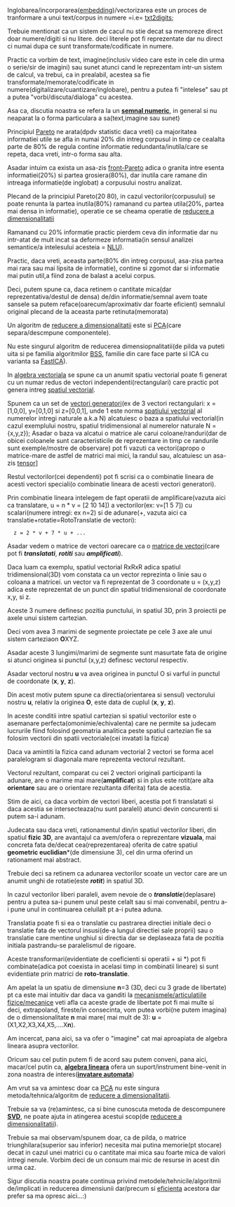 
Inglobarea/incorporarea([embedding](https://devopedia.org/word-embedding))/vectorizarea este un proces de tranformare a unui text/corpus in numere =i.e= [txt2digits](https://nathanleclaire.com/blog/2024/03/11/creating-and-visualizing-embeddings-with-ollama-and-chatgpt/); 

Trebuie mentionat ca un sistem de cacul nu stie decat sa memoreze direct doar numere/digiti si nu litere. deci literele pot fi reprezentate dar nu direct ci numai dupa ce sunt transformate/codificate in numere.

Practic ca vorbim de text, imagine(inclusiv video care este in cele din urma o serie/sir de imagini) sau sunet atunci cand le reprezentam intr-un sistem de calcul, va trebui, ca in prealabil, acestea sa fie transformate/memorate/codificate in numere(digitalizare/cuantizare/inglobare), pentru a putea fi "intelese" sau pt a putea "vorbi/discuta/dialoga" cu acestea.

Asa ca, discutia noastra se refera la un [**semnal numeric**](https://en.wikipedia.org/wiki/Signal_separation), in general si nu neaparat la o forma particulara a sa(text,imagine sau sunet)

Principiul [Pareto](https://ro.wikipedia.org/wiki/Principiul_Pareto) ne arata(dpdv statistic daca vreti) ca majoritatea informatiei utile se afla in numai 20% din intreg corpusul in timp ce cealalta parte de 80% de regula contine informatie redundanta/inutila/care se repeta, daca vreti, intr-o forma sau alta.

Asadar intuim ca exista un asa-zis [front-Pareto](https://en.wikipedia.org/wiki/Pareto_front) adica o granita intre esenta informatiei(20%) si partea grosiera(80%), dar inutila care ramane din intreaga informatie(de inglobat) a corpusului nostru analizat.

Plecand de la principiul Pareto(20 80), in cazul vectorilor(corpusului) se poate renunta la partea inutila(80%) ramanand cu partea utila(20%, partea mai densa in informatie), operatie ce se cheama operatie de [reducere a dimensionalitatii](https://nathanleclaire.com/blog/2024/03/11/creating-and-visualizing-embeddings-with-ollama-and-chatgpt/)

Ramanand cu 20% informatie practic pierdem ceva din informatie dar nu intr-atat de mult incat sa deformeze informatia(in sensul analizei semantice/a intelesului acesteia = [NLU](https://en.wikipedia.org/wiki/Natural_language_understanding)).

Practic, daca vreti, aceasta parte(80% din intreg corpusul, asa-zisa partea mai rara sau mai lipsita de informatie), contine si zgomot dar si informatie mai putin util,a fiind zona de balast a acelui corpus.

Deci, putem spune ca, daca retinem o cantitate mica(dar reprezentativa/destul de densa) de/din informatie/semnal avem toate sansele sa putem reface(oarecum/aproximativ dar foarte eficient) semnalul original plecand de la aceasta parte retinuta(memorata)

Un algoritm de [reducere a dimensionalitatii](https://nathanleclaire.com/blog/2024/03/11/creating-and-visualizing-embeddings-with-ollama-and-chatgpt/) este si [PCA](https://users.utcluj.ro/~robert/srf/prs_lab_ro_PCA.pdf)(care separa/descmpune componentele). 

Nu este singurul algoritm de reducerea dimensiopnalitatii(de pilda va puteti uita si pe familia algoritmilor [BSS](https://scikit-learn.org/1.5/auto_examples/decomposition/plot_ica_blind_source_separation.html), familie din care face parte si ICA cu varianta sa [FastICA](https://scikit-learn.org/dev/modules/generated/sklearn.decomposition.FastICA.html)).

In [algebra vectoriala](https://cismasemanuel.com/wp-content/uploads/2016/09/set-1-baze-vectoriale.pdf) se spune ca un anumit spatiu vectorial poate fi generat cu un numar redus de vectori independenti(rectangulari) care practic pot genera intreg [spatiul vectorial](https://www.math.uaic.ro/~mcrasm/depozit/Algebra_liniara_Fizica.pdf).

Spunem ca un set de [vectori generatori](https://www.ucv.ro/pdf/departamente_academice/dma/suporturi_curs/pp_curs.pdf)(ex de 3 vectori rectangulari: x = [1,0,0], y=[0,1,0] si z=[0,0,1], unde 1 este norma [spatiului vectorial](https://ro.wikipedia.org/wiki/Dimensiune_(spa%C8%9Biu_vectorial)) al numerelor intregi naturale a.k.a N) alcatuiesc o baza a spatiului vectorial(in cazul exemplului nostru, spatiul tridimensional al numerelor naturale N = {x,y,z}); Asadar o baza va alcatui o matrice ale carui coloane/randuri(dar de obicei coloanele sunt caracteristicile de reprezentare in timp ce randurile sunt exemple/mostre de observare) pot fi vazuti ca vectori(apropo o matrice-mare de astfel de matrici mai mici, la randul sau, alcatuiesc un asa-zis [tensor](https://ro.wikipedia.org/wiki/Tensor)]

Restul vectorilor(cei dependenti) pot fi scrisi ca o combinatie lineara de acesti vectori speciali(o combinatie lineara de acesti vectori  generatori).

Prin combinatie lineara intelegem de fapt operatii de amplificare(vazuta aici ca translatare, u = n * v = [2 10 14]) a vectorilor(ex: v=[1 5 7]) cu scalari(numere intregi: ex n=2) si de adunare(+, vazuta aici ca translatie+rotatie=RotoTranslatie de vectori):

      z = 2 * v + 7 * u + ... 

Asadar vedem o matrice de vectori oarecare ca o [matrice de vectori](https://en.wikipedia.org/wiki/Singular_value_decomposition)(care pot fi ***translatati***, ***rotiti*** sau ***amplificati***).

Daca luam ca exemplu, spatiul vectorial RxRxR adica spatiul tridimensional(3D) vom constata ca un vector reprezinta o linie sau o coloana a matricei.
un vector va fi reprezentat de 3 coordonate u = (x,y,z) adica este reprezentat de un punct din spatiul tridimensional de coordonate x,y, si z.

Aceste 3 numere definesc pozitia punctului, in spatiul 3D, prin 3 proiectii pe axele unui sistem cartezian.

Deci vom avea 3 marimi de segmente proiectate pe cele 3 axe ale unui sistem carteziaon **O**XYZ.

Asadar aceste 3 lungimi/marimi de segmente sunt masurtate fata de origine si atunci originea si punctul (x,y,z) definesc vectorul respectiv.

Asadar vectorul nostru **u** va avea originea in punctul O si varful in punctul de coordonate (**x**, **y**, **z**).

Din acest motiv putem spune ca directia(orientarea si sensul) vectorului nostru **u**, relativ la originea **O**,  este data de cuplul (**x**, **y**, **z**).

In aceste conditii intre spatiul cartezian si spatiul vectorilor este o asemanare perfecta(omonimie/echivalenta) care ne permite sa judecam lucrurile fiind folosind geomatria analitica peste spatiul cartezian fie sa folosim vectorii din spatii vectoriale(cei invatati la fizica)

Daca va amintiti la fizica cand adunam vectorial 2 vectori se forma acel paralelogram si diagonala mare reprezenta vectorul rezultant.

Vectorul rezultant, comparat cu cei 2 vectori originali participanti la adunare, are o marime mai mare(**amplificat**) si in plus este rotit(are alta **orientare** sau are o orientare rezultanta diferita) fata de acestia.

Stim de aici, ca daca vorbim de vectori liberi, acestia pot fi translatati si daca acestia se intersecteaza(nu sunt paraleli) atunci devin concurenti si putem sa-i adunam.

Judecata sau daca vreti, rationamentul din/in spatiul vectorilor liberi, din spatiul **fizic 3D**, are avantajul ca avem/ofera o reprezentare **vizuala**, mai concreta fata de/decat cea(reprezentarea) oferita de catre spatiul **geometric euclidian***(de dimensiune 3), cel din urma oferind un rationament mai abstract.

Trebuie deci sa retinem ca adunarea vectorilor scoate un vector care are un anumit unghi de rotatie(este ***rotit***) in spatiul 3D.

In cazul vectorilor liberi paraleli, avem nevoie de o ***translatie***(deplasare) pentru a putea sa-i punem unul peste celalt sau si mai convenabil,  pentru a-i pune unul in continuarea celuilalt pt a-i putea aduna.

Translatia poate fi si ea o translatie cu pastrarea directiei initiale deci o translatie fata de vectorul insusi(de-a lungul directiei sale proprii) sau o translatie care mentine unghiul si directia dar se deplaseaza fata de pozitia initiala pastrandu-se paralelismul de rigoare.

Aceste transformari(evidentiate de coeficienti si operatii + si *) pot fi combinate(adica pot coexista in acelasi timp in combinatii lineare) si sunt evidentiate prin matrici de **roto-translatie**.

Am apelat la un spatiu de dimensiune **n**=3 (3D, deci cu 3 grade de libertate) pt ca este mai intuitiv dar daca va ganditi la [mecanismele/articulatiile fizice/mecanice](https://sim.tuiasi.ro/wp-content/uploads/2019/11/CURS-OMM1-Mecanisme.pdf) veti afla ca aceste grade de libertate pot fi mai multe si deci, extrapoland, fireste/in consecinta, vom putea vorbi(ne putem imagina) de o dimensionalitate **n** mai mare( mai mult de 3): **u** = (X1,X2,X3,X4,X5,....X**n**).

Am incercat, pana aici, sa va ofer o "imagine" cat mai aproapiata de algebra lineara asupra vectorilor.

Oricum sau cel putin putem fi de acord sau putem conveni, pana aici, macar/cel putin ca,  [**algebra lineara**](http://adrianabirlutiu.uab.ro/cursuri/MIRF/note_curs_lab_2.pdf) ofera un suport/instrument bine-venit in zona noastra de interes([**invatare automata**](https://www.scribd.com/document/613960535/curs7IntroML))

Am vrut sa va amintesc doar ca [PCA](https://dspace.upt.ro/jspui/bitstream/123456789/615/2/BUPT_TD_Robu%20Claudiu.pdf) nu este singura metoda/tehnica/algoritm de [reducere a dimensionalitatii](https://medium.com/nerd-for-tech/dimensionality-reduction-techniques-pca-lca-and-svd-f2a56b097f7c). 

Trebuie sa va (re)amintesc, ca si bine cunoscuta metoda de descompunere [**SVD**](https://cismasemanuel.com/wp-content/uploads/2019/11/descompunerea-svd.pdf),  ne poate ajuta in atingerea acestui scop(de [reducere a dimensionalitatii](https://dspace.upt.ro/jspui/bitstream/123456789/615/2/BUPT_TD_Robu%20Claudiu.pdf)). 

Trebuie sa mai observam/spunem doar, ca de pilda, o matrice triunghilara(superior sau inferior) necesita mai putina memorie(pt stocare) decat in cazul unei matrici cu o cantitate mai mica sau foarte mica de valori intregi nenule. Vorbim deci de un consum mai mic de resurse in acest din urma caz.

Sigur discutia noastra poate continua privind metodele/tehnicile/algoritmii de/implicati in reducerea dimensiunii dar/precum si [eficienta](https://spotintelligence.com/2023/08/27/dimensionality-reduction/) acestora dar prefer sa ma opresc aici...:)



